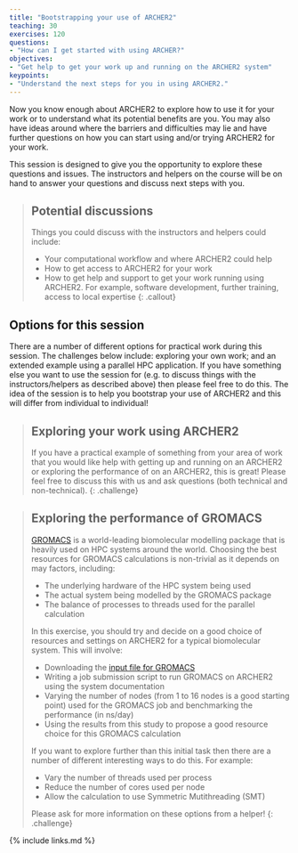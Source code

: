 ```yaml
---
title: "Bootstrapping your use of ARCHER2"
teaching: 30
exercises: 120
questions:
- "How can I get started with using ARCHER?"
objectives:
- "Get help to get your work up and running on the ARCHER2 system"
keypoints:
- "Understand the next steps for you in using ARCHER2."
---
```


Now you know enough about ARCHER2 to explore how to use it for your work or to understand
what its potential benefits are you. You may also have ideas around where the 
barriers and difficulties may lie and have further questions on how you can 
start using and/or trying ARCHER2 for your work.

This session is designed to give you the opportunity to explore these questions and
issues. The instructors and helpers on the course will be on hand to answer your
questions and discuss next steps with you.

> ## Potential discussions
>
> Things you could discuss with the instructors and helpers could include:
>
> - Your computational workflow and where ARCHER2 could help
> - How to get access to ARCHER2 for your work
> - How to get help and support to get your work running using ARCHER2.
>   For example, software development, further training, access to local expertise
{: .callout}

## Options for this session

There are a number of different options for practical work during this session. The
challenges below include: exploring your own work; and an extended example using a parallel
HPC application. If you have something else you want to use the session for (e.g. to
discuss things with the instructors/helpers as described above) then please feel free
to do this. The idea of the session is to help you bootstrap your use of ARCHER2
and this will differ from individual to individual!

> ## Exploring your work using ARCHER2
>
> If you have a practical example of something from your area of work that you would like
> help with getting up and running on an ARCHER2 or exploring the performance of
> on an ARCHER2, this is great! Please feel free to discuss this with us and ask
> questions (both technical and non-technical).
{: .challenge}

> ## Exploring the performance of GROMACS
>
> [GROMACS](http://www.gromacs.org) is a world-leading biomolecular modelling package
> that is heavily used on HPC systems around the world. Choosing the best resources
> for GROMACS calculations is non-trivial as it depends on may factors, including:
>
> - The underlying hardware of the HPC system being used
> - The actual system being modelled by the GROMACS package
> - The balance of processes to threads used for the parallel calculation
>
> In this exercise, you should try and decide on a good choice of resources and settings
> on ARCHER2 for a typical biomolecular system. This will involve:
>
> - Downloading the [input file for GROMACS]({{site.github.repository_url}}{{site.baseurl}}/files/ion-channel.tpr)
> - Writing a job submission script to run GROMACS on ARCHER2 using the system documentation
> - Varying the number of nodes (from 1 to 16 nodes is a good starting point) used for the GROMACS job
>   and benchmarking the performance (in ns/day)
> - Using the results from this study to propose a good resource choice for this GROMACS calculation
>
> If you want to explore further than this initial task then there are a number of 
> different interesting ways to do this. For example:
> 
> - Vary the number of threads used per process
> - Reduce the number of cores used per node
> - Allow the calculation to use Symmetric Mutithreading (SMT)
>
> Please ask for more information on these options from a helper!
{: .challenge}


{% include links.md %}


